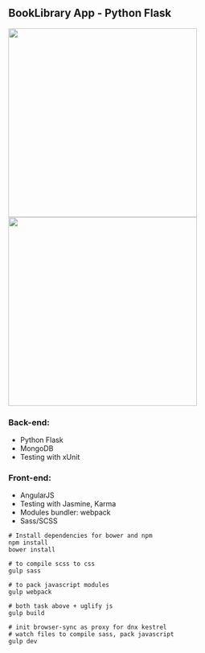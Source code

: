 ## BookLibrary App - Python Flask


<img src="https://github.com/nguymin4/BookLibrary/blob/master/docs/img/ss1.jpg" height="375px" />
<img src="https://github.com/nguymin4/BookLibrary/blob/master/docs/img/ss3.jpg" height="375px" />
<br/>

### Back-end:
- Python Flask
- MongoDB
- Testing with xUnit

### Front-end:
- AngularJS
- Testing with Jasmine, Karma
- Modules bundler: webpack
- Sass/SCSS

```
# Install dependencies for bower and npm
npm install
bower install

# to compile scss to css
gulp sass

# to pack javascript modules
gulp webpack

# both task above + uglify js
gulp build

# init browser-sync as proxy for dnx kestrel
# watch files to compile sass, pack javascript
gulp dev
```
